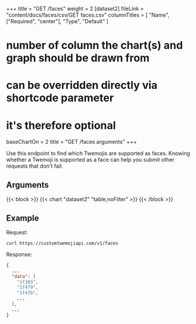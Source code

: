 +++
title = "GET /faces"
weight = 2
[dataset2]
  fileLink = "content/docs/faces/csv/GET faces.csv"
  columnTitles = [
    "Name",
    ["Required", "center"],
    "Type",
    "Default"
  ]
  # number of column the chart(s) and graph should be drawn from
  # can be overridden directly via shortcode parameter
  # it's therefore optional
  baseChartOn = 2
  title = "GET /faces arguments"
+++

Use this endpoint to find which Twemojis are supported as faces. Knowing whether a Twemoji is supported as a face can help you submit other requests that don't fail.

## Arguments

{{< block >}}
  {{< chart "dataset2" "table,noFilter" >}}
{{< /block >}}

## Example

Request:

```curl
curl https://customtwemojiapi.com/v1/faces
```

Response:

```json
{
  ...
  "data": [
    "1f383",
    "1f479",
    "1f47b",
    ...
  ],
  ...
}
```
